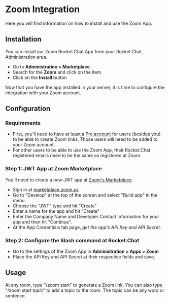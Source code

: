 # Zoom Integration

Here you will find information on how to install and use the Zoom App.

## Installation

You can install our Zoom Rocket.Chat App from your Rocket.Chat Administration area.

* Go to **Administration &gt; Marketplace**
* Search for the **Zoom** and click on the item
* Click on the **Install** button

Now that you have the app installed in your server, it is time to configure the integration with your Zoom account.

## Configuration

### Requirements

* First, you'll need to have at least a [Pro account](https://zoom.us/pricing) for users \(besides you\) to be able to create Zoom links. Those users will need to be added to your Zoom account.
* For other users to be able to use the Zoom App, their Rocket.Chat registered emails need to be the same as registered at Zoom.

### Step 1: JWT App at Zoom Marketplace

You'll need to create a new JWT app at [Zoom's Marketplace](https://marketplace.zoom.us/).

* Sign in at [marketplace.zoom.us](https://marketplace.zoom.us/)
* Go to "Develop" at the top of the screen and select "Build app" in the menu
* Choose the "JWT" type and hit "Create"
* Enter a name for the app and hit "Create"
* Enter the Company Name and Developer Contact Information for your app and then hit "Continue".
* At the App Credentials tab page, _get the app's API Key and API Secret_.

### Step 2: Configure the Slash command at Rocket.Chat

* Go to the settings of the Zoom App in **Administration &gt; Apps &gt; Zoom**
* Place the API Key and API Secret at their respective fields and save.

## Usage

At any room, type "/zoom start" to generate a Zoom link. You can also type "/zoom start _topic_" to add a topic to the room. The topic can be any word or sentence.

